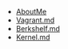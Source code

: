 * [AboutMe](/AboutMe.md)
* [Vagrant.md](/Vagrant.md)
* [Berkshelf.md](/Berkshelf.md)
* [Kernel.md](/Kernel.md)

